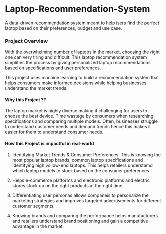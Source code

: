# Laptop-Recommendation-System
A data-driven recommendation system meant to help isers find the perfect laptop based on their preferences, budget and use case. 

### Project Overview
With the overwhelming number of laptops in the market, choosing the right one can very tiring and difficult. This laptop recommendation system simplifies the process by giving personalized laptop recommendations based on specifications and user preferences. 

This project uses machine learning to build a recommendation system that helps consumers make informed decisions while helping businesses understand the market trends. 

#### Why this Project ??
The laptop market is highly diverse making it challenging for users to choose the best device. 
Time wastage by consumers when researching specifications and comparing multiple models. 
Often, businesses struggle to understand customer needs and demand trends hence this makes it easier for them to understand consumer needs. 

#### How this Project is impactful in real-world 
1. Identifying Market Trends & Consumer Preferences. This is knowing the most popular laptop brands, common laptop specifications and identifying high vs low-end laptops. This helps retailers understamd which laptop models to stock based on the consumer preferences

2. Helps e-commerce platforms and electronic platforms and electric stores stock up on the right products at the right time.

3. Differentiating user personas allows companeis to personalize the marketing strategies and improves targeted advertisements for different customer segments.

4. Knowing brands and comparing the performance helps manufacturers and retailers understand brand positioning and gain a competitive advantage in the market. 


